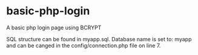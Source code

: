 # basic-php-login

A basic php login page using BCRYPT


SQL structure can be found in myapp.sql.
Database name is set to: myapp and can be canged in the config/connection.php file on line 7.